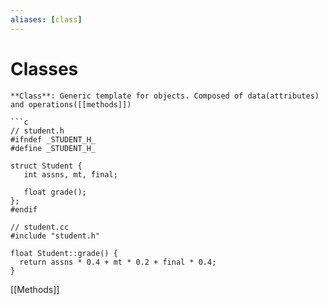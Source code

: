 ```yaml
---
aliases: [class]
---
```

# Classes
```ad-def
**Class**: Generic template for objects. Composed of data(attributes) and operations([[methods]])
```


```ad-example
```c
// student.h
#ifndef _STUDENT_H_
#define _STUDENT_H_

struct Student {
   int assns, mt, final;

   float grade();
};
#endif

// student.cc
#include "student.h"

float Student::grade() {
  return assns * 0.4 + mt * 0.2 + final * 0.4;
}
```



[[Methods]]